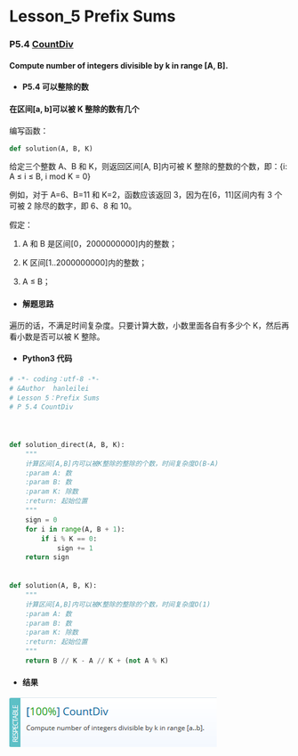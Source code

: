 # Lesson_5 Prefix Sums

### P5.4 [CountDiv](https://app.codility.com/programmers/lessons/5-prefix_sums/count_div/)

#### Compute number of integers divisible by k in range [A, B].

- #### P5.4 可以整除的数

#### 在区间[a, b]可以被 K 整除的数有几个

编写函数：

```python
def solution(A, B, K)
```

给定三个整数 A、B 和 K，则返回区间[A, B]内可被 K 整除的整数的个数，即：{i: A ≤ i ≤ B, i mod K = 0}

例如，对于 A=6、B=11 和 K=2，函数应该返回 3，因为在[6，11]区间内有 3 个可被 2 除尽的数字，即 6、8 和 10。

假定：

1. A 和 B 是区间[0，2000000000]内的整数；

2. K 区间[1..2000000000]内的整数；

3. A ≤ B；

- #### 解题思路

遍历的话，不满足时间复杂度。只要计算大数，小数里面各自有多少个 K，然后再看小数是否可以被 K 整除。

- #### Python3 代码

```python
# -*- coding：utf-8 -*-
# &Author  hanleilei
# Lesson 5：Prefix Sums
# P 5.4 CountDiv



def solution_direct(A, B, K):
    """
    计算区间[A,B]内可以被K整除的整除的个数，时间复杂度O(B-A)
    :param A: 数
    :param B: 数
    :param K: 除数
    :return: 起始位置
    """
    sign = 0
    for i in range(A, B + 1):
        if i % K == 0:
            sign += 1
    return sign


def solution(A, B, K):
    """
    计算区间[A,B]内可以被K整除的整除的个数，时间复杂度O(1)
    :param A: 数
    :param B: 数
    :param K: 除数
    :return: 起始位置
    """
    return B // K - A // K + (not A % K)
```

- #### 结果

![image](https://github.com/Anfany/Codility-Lessons-By-Python3/blob/master/L5_Prefix%20Sums/5.4.png)

